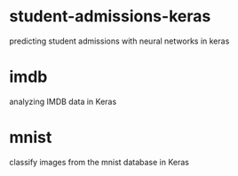# student-admissions-keras
predicting student admissions with neural networks in keras

# imdb
analyzing IMDB data in Keras

# mnist
classify images from the mnist database in Keras
